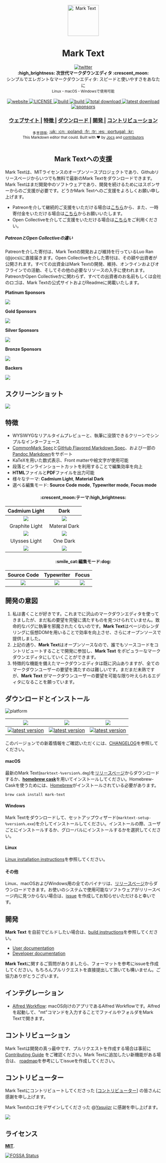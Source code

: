 <p align="center"><img src="../../static/logo-small.png" alt="Mark Text" width="100" height="100"></p>

<h1 align="center">Mark Text</h1>

<div align="center">
  <a href="https://twitter.com/intent/tweet?via=marktextme&url=https://github.com/marktext/marktext/&text=What%20do%20you%20want%20to%20say%20to%20app?&hashtags=happyMarkText">
    <img src="https://img.shields.io/twitter/url/https/github.com/marktext/marktext.svg?style=for-the-badge" alt="twitter">
  </a>
</div>
<div align="center">
  <strong>:high_brightness: 次世代マークダウンエディタ :crescent_moon:</strong><br>
  シンプルでエレガントなマークダウンエディタ: スピードと使いやすさをあなたに<br>
  <sub>Linux・macOS・Windowsで使用可能</sub>
</div>

<br>

<div align="center">
  <!-- Version -->
  <a href="https://marktext.github.io/website">
    <img src="https://badge.fury.io/gh/jocs%2Fmarktext.svg" alt="website">
  </a>
  <!-- License -->
  <a href="LICENSE">
    <img src="https://img.shields.io/github/license/marktext/marktext.svg" alt="LICENSE">
  </a>
  <!-- Build Status -->
  <a href="https://travis-ci.org/marktext/marktext/">
    <img src="https://travis-ci.org/marktext/marktext.svg?branch=master" alt="build">
  </a>
  <a href="https://ci.appveyor.com/project/marktext/marktext/branch/master">
    <img src="https://ci.appveyor.com/api/projects/status/l4gxgydj0i95hmxg/branch/master?svg=true" alt="build">
  </a>
  <!-- Downloads total -->
  <a href="https://github.com/marktext/marktext/releases">
    <img src="https://img.shields.io/github/downloads/marktext/marktext/total.svg" alt="total download">
  </a>
  <!-- Downloads latest release -->
  <a href="https://github.com/marktext/marktext/releases/latest">
    <img src="https://img.shields.io/github/downloads/marktext/marktext/v0.15.1/total.svg" alt="latest download">
  </a>
  <!-- sponsors -->
  <a href="https://opencollective.com/marktext">
    <img src="https://opencollective.com/marktext/tiers/silver-sponsors/badge.svg?label=SilverSponsors&color=brightgreen" alt="sponsors">
  </a>
</div>

<div align="center">
  <h3>
    <a href="https://marktext.app">
      ウェブサイト
    </a>
    <span> | </span>
    <a href="#features">
      特徴
    </a>
    <span> | </span>
    <a href="#download">
      ダウンロード
    </a>
    <span> | </span>
    <a href="#development">
      開発
    </a>
    <span> | </span>
    <a href="#contribution">
      コントリビューション
    </a>
  </h3>
</div>

<div align="center">
  <sub>多言語版:</sub>
  <a href="../../README.md">
    <span>:uk:</span>
  </a>
  <a href="zh_cn.md">
    <span>:cn:</span>
  </a>
  <a href="pl.md">
    <span>:poland:</span>
  </a>
  <a href="french.md">
    <span>:fr:</span>
  </a>
  <a href="tr.md">
    <span>:tr:</span>
  </a>
  <a href="spanish.md">
    <span>:es:</span>
  </a>
  <a href="pt.md">
    <span>:portugal:</span>
  </a>
  <a href="ko.md">
    <span>:kr:</span>
  </a>
</div>

<div align="center">
  <sub>This Markdown editor that could. Built with ❤︎ by
    <a href="https://github.com/Jocs">Jocs</a> and
    <a href="https://github.com/marktext/marktext/graphs/contributors">
      contributors
    </a>
  </sub>
</div>

<br />

<h2 align="center">Mark Textへの支援</h2>

Mark Textは、MITライセンスのオープンソースプロジェクトであり、Githubリリースページからいつでも無料で最新のMark Textをダウンロードできます。Mark Textはまだ開発中のソフトウェアであり、開発を続けるためにはスポンサーからのご支援が必要です。どうかMark Textへのご支援をよろしくお願い申し上げます。

- Patreonを介して継続的ご支援をいただける場合は[こちら](https://www.patreon.com/ranluo)から、また、一時寄付金をいただける場合は[こちら](https://github.com/Jocs/sponsor.me)からお願いいたします。
- Open Collectiveを介してご支援をいただける場合は[こちら](https://opencollective.com/marktext)をご利用ください。

##### PatreonとOpen Collectiveの違い

Patreonを介した寄付は、Mark Textの開発および維持を行っているLuo Ran (@jocs)に直接届きます。Open Collectiveを介した寄付は、その額や出資者が公開されます。すべての出資金はMark Textの開発、維持、オンラインおよびオフラインでの活動、そしてその他の必要なリソースの入手に使われます。PatreonかOpen Collectiveかに関わらず、すべての出資者のお名前もしくは会社のロゴは、Mark Textの公式サイトおよびReadmeに掲載いたします。

**Platinum Sponsors**

<a href="https://opencollective.com/marktext#platinum-sponsors">
 <img src="https://opencollective.com/marktext/tiers/platinum-sponsors.svg?avatarHeight=36&width=600">
</a>

**Gold Sponsors**

<a href="https://opencollective.com/marktext#platinum-sponsors">
  <img src="https://opencollective.com/marktext/tiers/gold-sponsors.svg?avatarHeight=36&width=600">
</a>

**Silver Sponsors**

<a href="https://opencollective.com/marktext#platinum-sponsors">
  <img src="https://opencollective.com/marktext/tiers/silver-sponsors.svg?avatarHeight=36&width=600">
</a>

**Bronze Sponsors**

<a href="https://opencollective.com/marktext#platinum-sponsors">
  <img src="https://opencollective.com/marktext/tiers/bronze-sponsors.svg?avatarHeight=36&width=600">
</a>

**Backers**

<a href="https://opencollective.com/marktext#backers">
  <img src="https://opencollective.com/marktext/tiers/backer.svg?avatarHeight=36&width=600">
</a>

## スクリーンショット

![](../../docs/marktext.png?raw=true)

<h2 id="features"> 特徴 </h2>

- WYSIWYGなリアルタイムプレビューと、執筆に没頭できるクリーンでシンプルなインターフェース
- [CommonMark Spec](https://spec.commonmark.org/0.29/)と[GitHub Flavored Markdown Spec](https://github.github.com/gfm/)、および一部の[Pandoc Markdown](https://pandoc.org/MANUAL.html#pandocs-markdown)をサポート
- KaTeXを用いた数式表示、Front matterや絵文字が使用可能
- 段落とインラインショートカットを利用することで編集効率を向上
- **HTML**ファイルと**PDF**ファイルを出力可能
- 様々なテーマ: **Cadmium Light**, **Material Dark**
- 選べる編集モード: **Source Code mode**, **Typewriter mode**, **Focus mode**

<h4 align="center">:crescent_moon:テーマ:high_brightness:</h4>

| Cadmium Light                                           | Dark                                                  |
|:-------------------------------------------------------:|:-----------------------------------------------------:|
| ![](../../docs/themeImages/cadmium-light.png?raw=true)  | ![](../../docs/themeImages/dark.png?raw=true)         |
| Graphite Light                                          | Materal Dark                                          |
| ![](../../docs/themeImages/graphite-light.png?raw=true) | ![](../../docs/themeImages/materal-dark.png?raw=true) |
| Ulysses Light                                           | One Dark                                              |
| ![](../../docs/themeImages/ulysses-light.png?raw=true)  | ![](../../docs/themeImages/one-dark.png?raw=true)     |

<h4 align="center">:smile_cat:編集モード:dog:</h4>

| Source Code                | Typewriter                     | Focus                     |
|:--------------------------:|:------------------------------:|:-------------------------:|
| ![](../../docs/source.gif) | ![](../../docs/typewriter.gif) | ![](../../docs/focus.gif) |

## 開発の意図

1. 私は書くことが好きです。これまでに沢山のマークダウンエディタを使ってきましたが、まだ私の要望を完璧に満たすものを見つけられていません。致命的なバグに執筆を邪魔されたくないのです。**Mark Text**はページのレンダリングに仮想DOMを用いることで効率を向上させ、さらにオープンソースで提供しました。
2. 上記の通り、**Mark Text**はオープンソースなので、誰でもソースコードをコントリビュートすることで開発に参加し、**Mark Text** をポピュラーなマークダウンエディタにしていくことができます。
3. 特徴的な機能を備えたマークダウンエディタは既に沢山ありますが、全てのマークダウンユーザーの要望を満たすのは難しいです。まだまだ未熟ですが、**Mark Text** がマークダウンユーザーの要望を可能な限り叶えられるエディタになることを願っています。

<h2 id="download">ダウンロードとインストール</h2>

![platform](https://img.shields.io/static/v1.svg?label=Platform&message=Linux-64%20|%20macOS-64%20|%20Win-32%20|%20Win-64&style=for-the-badge)

| ![]( https://github.com/ryanoasis/nerd-fonts/wiki/screenshots/v1.0.x/mac-pass-sm.png)                                                                                                             | ![]( https://github.com/ryanoasis/nerd-fonts/wiki/screenshots/v1.0.x/windows-pass-sm.png)                                                                                                                     | ![]( https://github.com/ryanoasis/nerd-fonts/wiki/screenshots/v1.0.x/linux-pass-sm.png)                                                                                                                                   |
|:-------------------------------------------------------------------------------------------------------------------------------------------------------------------------------------------------:|:-------------------------------------------------------------------------------------------------------------------------------------------------------------------------------------------------------------:|:-------------------------------------------------------------------------------------------------------------------------------------------------------------------------------------------------------------------------:|
| [![latest version](https://img.shields.io/github/downloads/marktext/marktext/latest/marktext-0.15.1.dmg.svg)](https://github.com/marktext/marktext/releases/download/v0.15.1/marktext-0.15.1.dmg) | [![latest version](https://img.shields.io/github/downloads/marktext/marktext/latest/marktext-setup-0.15.1.exe.svg)](https://github.com/marktext/marktext/releases/download/v0.15.1/marktext-setup-0.15.1.exe) | [![latest version](https://img.shields.io/github/downloads/marktext/marktext/latest/marktext-0.15.1-x86_64.AppImage.svg)](https://github.com/marktext/marktext/releases/download/v0.15.1/marktext-0.15.1-x86_64.AppImage) |

このバージョンでの新着情報をご確認いただくには、[CHANGELOG](../../.github/CHANGELOG.md)を参照してください。

#### macOS

最新のMark Text(`marktext-%version%.dmg`)を[リリースページ](https://github.com/marktext/marktext/releases/latest)からダウンロードするか、[**homebrew cask**](https://github.com/caskroom/homebrew-cask)を用いてインストールしてください。Homebrew-Caskを使うためには、[Homebrew](https://brew.sh/)がインストールされている必要があります。

```bash
brew cask install mark-text
```

#### Windows

Mark Textをダウンロードして、セットアップウィザード(`marktext-setup-%version%.exe`)を介してインストールしてください。インストールの際、ユーザごとにインストールするか、グローバルにインストールするかを選択してください。

#### Linux

[Linux installation instructions](../../docs/LINUX.md)を参照してください。

#### その他

Linux、macOSおよびWindows用の全てのバイナリは、[リリースページ](https://github.com/marktext/marktext/releases/latest)からダウンロードできます。お使いのシステムで使用可能なソフトウェアがリリースページ内に見つからない場合は、[issue](https://github.com/marktext/marktext/issues) を作成してお知らせいただけると幸いです。

<h2 id="development">開発</h2>

**Mark Text** を自前でビルドしたい場合は、[build instructions](../../docs/dev/BUILD.md)を参照してください。

- [User documentation](../../docs/README.md)
- [Developer documentation](../../docs/dev/README.md)

**Mark Text**に関するご質問がありましたら、フォーマットを参考にissueを作成してください。もちろんプルリクエストを直接提出して頂いても構いません。ご協力ありがとうございます。

## インテグレーション

- [Alfred Workflow](http://www.packal.org/workflow/mark-text): macOS向けのアプリであるAlfred Workflowです。Alfredを起動して、"mt"コマンドを入力することでファイルやフォルダをMark Textで開きます。

<h2 id="contribution">コントリビューション</h2>

Mark Textは開発の真っ最中です、プルリクエストを作成する場合は事前に [Contributing Guide](../../CONTRIBUTING.md) をご確認ください。Mark Textに追加したい新機能がある場合は、 [roadmap](https://github.com/marktext/marktext/projects)を参考にしてissueを作成してください。

## コントリビューター

Mark Textにコントリビュートしてくださった [[コントリビューター](https://github.com/marktext/marktext/graphs/contributors)] の皆さんに感謝を申し上げます。

Mark Textのロゴをデザインしてくださった @[Yasujizr](https://github.com/Yasujizr) に感謝を申し上げます。

<a href="https://github.com/marktext/marktext/graphs/contributors"><img src="https://opencollective.com/marktext/contributors.svg?width=890" /></a>

## ライセンス

[**MIT**](../../LICENSE).

[![FOSSA Status](https://app.fossa.io/api/projects/git%2Bgithub.com%2Fmarktext%2Fmarktext.svg?type=large)](https://app.fossa.io/projects/git%2Bgithub.com%2Fmarktext%2Fmarktext?ref=badge_large)
